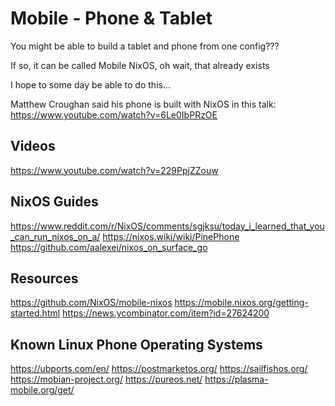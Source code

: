 # Mobile - Phone & Tablet

You might be able to build a tablet and phone from one config???

If so, it can be called Mobile NixOS, oh wait, that already exists

I hope to some day be able to do this...

Matthew Croughan said his phone is built with NixOS in this talk:
https://www.youtube.com/watch?v=6Le0IbPRzOE

## Videos
https://www.youtube.com/watch?v=229PpjZZouw

## NixOS Guides
https://www.reddit.com/r/NixOS/comments/sgjksu/today_i_learned_that_you_can_run_nixos_on_a/
https://nixos.wiki/wiki/PinePhone
https://github.com/aalexei/nixos_on_surface_go

## Resources
https://github.com/NixOS/mobile-nixos
https://mobile.nixos.org/getting-started.html
https://news.ycombinator.com/item?id=27624200

## Known Linux Phone Operating Systems
https://ubports.com/en/
https://postmarketos.org/
https://sailfishos.org/
https://mobian-project.org/
https://pureos.net/
https://plasma-mobile.org/get/
